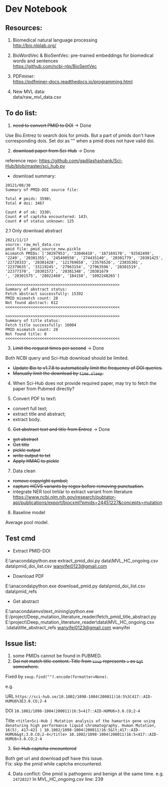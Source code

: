 # Dev Notebook

## Resources:

1. Biomedical natural language processing\
http://bio.nlplab.org/
   
2. BioWordVec & BioSentVec: pre-trained embeddings for biomedical words and sentences\
https://github.com/ncbi-nlp/BioSentVec
   
3. PDFminer: \
   https://pdfminer-docs.readthedocs.io/programming.html
   
4. New MVL data: \
data/raw_mvl_data.csv
   

## To do list:

1. ~~need to convert PMID to DOI~~ -> Done

Use Bio.Entrez to search dois for pmids. But a part of pmids don't have
corresponding dois. Set doi as "" when a pmid does not have
valid doi.

2. ~~download paper from Sci-Hub~~ -> Done


reference repo:
https://github.com/gadilashashank/Sci-Hub/blob/master/sci_hub.py

+ download summary:

```
20121/08/30
Summary of PMID-DOI source file:

Total # pmids: 3598\
Total # doi: 3467

Count # of ok: 3330\
Count # of captcha encountered: 143\
Count # of status unknown: 125
```
2.1 Only download abstract
```
2021/11/17 
source: raw_mvl_data.csv
pmid file: pmid_source_new.pickle
mismatch PMIDs: ['30297953', '33046410', '187169170', '92582499', '2249', '20301355', '245490550', '274435140', '20301779', '20301425', '22720333', '20301428', '121769658', '23576526', '23035301', '22379635', '33119245', '27963154', '27963596', '20301519', '22377370', '20301572', '20301348', '20301679
', '20301575', '28022460', '184150', '1092248265']

>>>>>>>>>>>>>>>>>>>>>>>>>>>>>>>>>>>>>>>>>>>>>>>>>>
Summary of abstract status:
Fetch abstract successfully: 15392
PMID mismatch count: 28
Not found abstract: 612
<<<<<<<<<<<<<<<<<<<<<<<<<<<<<<<<<<<<<<<<<<<<<<<<<<

>>>>>>>>>>>>>>>>>>>>>>>>>>>>>>>>>>>>>>>>>>>>>>>>>>
Summary of title status:
Fetch title successfully: 16004
PMID mismatch count: 28
Not found title: 0
<<<<<<<<<<<<<<<<<<<<<<<<<<<<<<<<<<<<<<<<<<<<<<<<<<

```

3. ~~Limit the request times per second~~ -> Done

Both NCBI query and Sci-Hub download should be limited.
+ ~~Update Bio to v1.7.8 to automatically limit the frequency of DOI queries.~~
+ ~~Manually limit the download by `time.sleep`.~~

4. When Sci-Hub does not provide required paper, may try to fetch the
paper from Pubmed directly?


5. Convert PDF to text\
+ convert full text;
+ extract title and abstract;
+ extract body.

6. ~~Get abstract text and title from Entrez~~ -> Done
+ ~~get abstract~~
+ ~~Get title~~ 
+ ~~pickle output~~
+ ~~write output to txt~~
+ ~~Apply HMAC to pickle~~

7. Data clean
+ ~~remove copyright symbol;~~
+ ~~capture HGVS variants by regex before removing punctuation.~~
+ integrate NER tool tmVar to extract variant from literature\
https://www.ncbi.nlm.nih.gov/research/pubtator-api/publications/export/biocxml?pmids=24451227&concepts=mutation
  
8. Baseline model

Average pool model.
  
## Test cmd

+ Extract PMID-DOI

E:\anaconda\python.exe extract_pmid_doi.py data\MVL_HC_ongoing.csv data\pmid_doi_list.csv wanyifei0123@gmail.com

+ Download PDF

E:\anaconda\python.exe download_pmid.py data\pmid_doi_list.csv data\pmid_refs

+ Get abstract

E:\anaconda\envs\text_mining\python.exe E:/project/Deep_mutation_literature_reader/fetch_pmid_title_abstract.py E:\project\Deep_mutation_literature_reader\data\MVL_HC_ongoing.csv .\data\title_abstract_refs wanyifei0123@gmail.com wanyifei


## Issue list:

1. some PMIDs cannot be found in PUBMED.
2. ~~Doi not match title content. Title from `soup` represents `>` as `&gt` somewhere.~~

Fixed by `soup.find("").encode(formatter=None)`.

e.g.

URL `https://sci-hub.se/10.1002/1098-1004(200011)16:5%3C417::AID-HUMU6%3E3.0.CO;2-4`

DOI `10.1002/1098-1004(200011)16:5<417::AID-HUMU6>3.0.CO;2-4`

Title `<title>Sci-Hub | Mutation analysis of the hamartin gene using denaturing high performance liquid chromatography. Human Mutation, 16(5), 417–421 | 10.1002/1098-1004(200011)16:5&lt;417::AID-HUMU6&gt;3.0.CO;2-4</title>
10.1002/1098-1004(200011)16:5<417::AID-HUMU6>3.0.CO;2-4`

3. ~~Sci-Hub captcha encountered~~

Both get url and download pdf have this issue.\
Fix: skip the pmid while captcha encountered.

4. Data conflict:
One pmid is pathogenic and benign at the same time.
   e.g. `24728327`
   In MVL_HC_ongoing.csv line: 239
